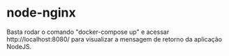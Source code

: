 # node-nginx

Basta rodar o comando "docker-compose up" e acessar http://localhost:8080/
para visualizar a mensagem de retorno da aplicação NodeJS.
